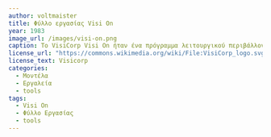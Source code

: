 ```yaml
---
author: voltmaister
title: Φύλλο εργασίας Visi On
year: 1983
image_url: /images/visi-on.png
caption: Το VisiCorp Visi On ήταν ένα πρόγραμμα λειτουργικού περιβάλλοντος με γραφική διεπαφή χρήστη για προσωπικούς υπολογιστές συμβατούς με την IBM που έτρεχαν MS-DOS. Αν και το Visi On δεν ήταν ποτέ δημοφιλές, καθώς είχε απότομες ελάχιστες απαιτήσεις συστήματος για την εποχή του, αποτέλεσε σημαντική επιρροή στη μετέπειτα ανάπτυξη των Microsoft Windows. 
license_url: "https://commons.wikimedia.org/wiki/File:VisiCorp_logo.svg"
license_text: Visicorp
categories:
  - Μοντέλα
  - Εργαλεία
  - tools
tags:
  - Visi On
  - Φύλλο Εργασίας
  - tools
---
```

